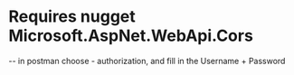 # Requires nugget Microsoft.AspNet.WebApi.Cors

-- in postman choose - authorization, and fill in the Username + Password
